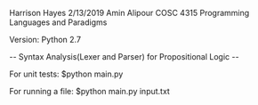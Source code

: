 Harrison Hayes
2/13/2019
Amin Alipour
COSC 4315
Programming Languages and Paradigms

Version: Python 2.7

-- Syntax Analysis(Lexer and Parser) for Propositional Logic --

For unit tests: $python main.py
    
For running a file: $python main.py input.txt
